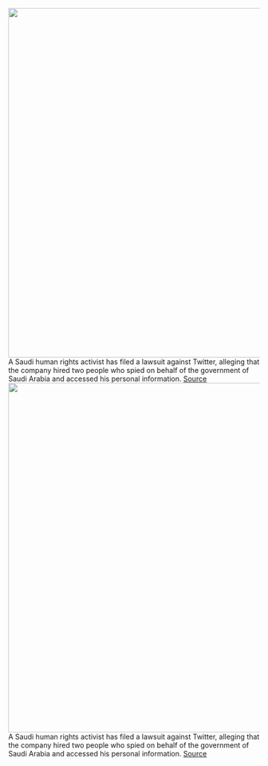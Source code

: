 <img src='https://cdn.vox-cdn.com/thumbor/gwo8CUozcuYLg-uiaX0wIFO0tdM=/0x0:2040x1360/1200x800/filters:focal(857x517:1183x843)/cdn.vox-cdn.com/uploads/chorus_image/image/70001708/acastro_180827_1777_0002.0.jpg' width='700px' /><br/>
A Saudi human rights activist has filed a lawsuit against Twitter, alleging that the company hired two people who spied on behalf of the government of Saudi Arabia and accessed his personal information.
<a href='https://www.theverge.com/2021/10/15/22728121/human-rights-activist-suing-twitter-saudi-spies'> Source <a/><img src='https://cdn.vox-cdn.com/thumbor/gwo8CUozcuYLg-uiaX0wIFO0tdM=/0x0:2040x1360/1200x800/filters:focal(857x517:1183x843)/cdn.vox-cdn.com/uploads/chorus_image/image/70001708/acastro_180827_1777_0002.0.jpg' width='700px' /><br/>
A Saudi human rights activist has filed a lawsuit against Twitter, alleging that the company hired two people who spied on behalf of the government of Saudi Arabia and accessed his personal information.
<a href='https://www.theverge.com/2021/10/15/22728121/human-rights-activist-suing-twitter-saudi-spies'> Source <a/>